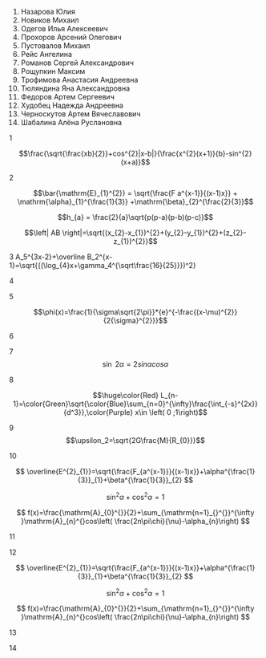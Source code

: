 1. Назарова Юлия
2. Новиков Михаил
3. Одегов Илья Алексеевич
4. Прохоров Арсений Олегович 
5. Пустовалов Михаил
6. Рейс Ангелина
7. Романов Сергей Александрович
8. Рощупкин Максим
9. Трофимова Анастасия Андреевна
10. Тюляндина Яна Александровна
11. Федоров Артем Сергеевич
12. Худобец Надежда Андреевна
13. Черноскутов Артем Вячеславович
14. Шабалина Алёна Руслановна



1

$$\frac{\sqrt{\frac{xb}{2}}+cos^{2}|x-b|}{\frac{x^{2}(x+1)}{b}-sin^{2}(x+a)}$$

2

$$\bar{\mathrm{E}_{1}^{2}} = \sqrt{\frac{F a^{x-1}}{(x-1)x}} + \mathrm{\alpha}_{1}^{\frac{1}{3}} +\mathrm{\beta}_{2}^{\frac{2}{3}}$$

$$h_{a} = \frac{2}{a}\sqrt{p(p-a)(p-b)(p-c)}$$

$$\left| AB \right|=\sqrt{(x_{2}-x_{1})^{2}+(y_{2}-y_{1})^{2}+(z_{2}-z_{1})^{2}}$$


3
A_5^{3x-2}+\overline B_2^{x-1}=\sqrt{{(\log_{4}x+\gamma_4^{\sqrt\frac{16}{25}}})^2}



4 




5

$$\phi(x)=\frac{1}{\sigma\sqrt{2\pi}}*{e}^{-\frac{(x-\mu)^{2}}{2{\sigma}^{2}}}$$

6



7
$$\sin\ 2\alpha = 2sin\alpha cos\alpha$$



8

$$\huge\color{Red} L_{n-1}=\color{Green}\sqrt{\color{Blue}\sum_{n=0}^{\infty}\frac{\int_{-s}^{2x}}{d^3}},\color{Purple} x\in \left( 0 ;1\right)$$


9
$$\upsilon_2=\sqrt{2G\frac{M}{R_{0}}}$$

10

$$ \overline{E^{2}_{1}}=\sqrt{\frac{F_{a^{x-1}}}{(x-1)x}}+\alpha^{\frac{1}{3}}_{1}+\beta^{\frac{1}{3}}_{2} $$

$$ \sin^{2}\alpha+\cos^{2}\alpha=1 $$

$$ f(x)=\frac{\mathrm{A}_{0}^{}}{2}+\sum_{\mathrm{n=1}_{}^{}}^{\infty }\mathrm{A}_{n}^{}cos\left( \frac{2n\pi\chi}{\nu}-\alpha_{n}\right) $$

11



12

$$ \overline{E^{2}_{1}}=\sqrt{\frac{F_{a^{x-1}}}{(x-1)x}}+\alpha^{\frac{1}{3}}_{1}+\beta^{\frac{1}{3}}_{2} $$

$$ \sin^{2}\alpha+\cos^{2}\alpha=1 $$

$$ f(x)=\frac{\mathrm{A}_{0}^{}}{2}+\sum_{\mathrm{n=1}_{}^{}}^{\infty }\mathrm{A}_{n}^{}cos\left( \frac{2n\pi\chi}{\nu}-\alpha_{n}\right) $$

13



14
